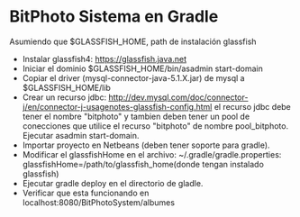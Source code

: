 # BitPhoto Sistema en Gradle

Asumiendo que $GLASSFISH_HOME, path de instalación glassfish

* Instalar glassfish4: https://glassfish.java.net
* Iniciar el dominio $GLASSFISH_HOME/bin/asadmin start-domain
* Copiar el driver (mysql-connector-java-5.1.X.jar) de mysql a $GLASSFISH_HOME/lib
* Crear un recurso jdbc: http://dev.mysql.com/doc/connector-j/en/connector-j-usagenotes-glassfish-config.html el recurso jdbc debe tener el nombre "bitphoto" y tambien deben tener un pool de conecciones que utilice el recurso "bitphoto" de nombre pool_bitphoto. Ejecutar asadmin start-domain.
* Importar proyecto en Netbeans (deben tener soporte para gradle).
* Modificar el glassfishHome en el archivo: ~/.gradle/gradle.properties: glassfishHome=/path/to/glassfish_home(donde tengan instalado glassfish)
* Ejecutar gradle deploy en el directorio de gladle.
* Verificar que esta funcionando en localhost:8080/BitPhotoSystem/albumes

